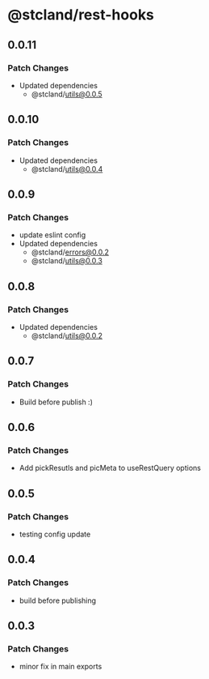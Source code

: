 # @stcland/rest-hooks

## 0.0.11

### Patch Changes

- Updated dependencies
  - @stcland/utils@0.0.5

## 0.0.10

### Patch Changes

- Updated dependencies
  - @stcland/utils@0.0.4

## 0.0.9

### Patch Changes

- update eslint config
- Updated dependencies
  - @stcland/errors@0.0.2
  - @stcland/utils@0.0.3

## 0.0.8

### Patch Changes

- Updated dependencies
  - @stcland/utils@0.0.2

## 0.0.7

### Patch Changes

- Build before publish :)

## 0.0.6

### Patch Changes

- Add pickResutls and picMeta to useRestQuery options

## 0.0.5

### Patch Changes

- testing config update

## 0.0.4

### Patch Changes

- build before publishing

## 0.0.3

### Patch Changes

- minor fix in main exports
